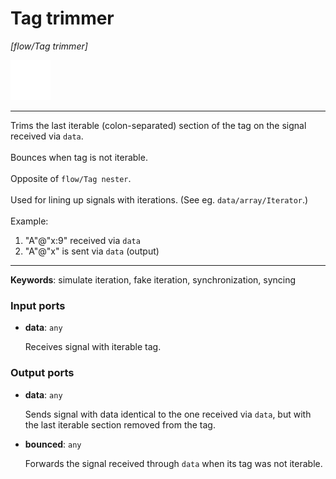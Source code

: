 # Tag trimmer

_[flow/Tag trimmer]_

![icon](</assets/icons/2c4a8b8d-1580-4a5f-ad00-77936a3e914d.png>)

---

Trims the last iterable (colon-separated) section of the tag on the signal received via `data`.<br>
<br>
Bounces when tag is not iterable.<br>
<br>
Opposite of `flow/Tag nester`.<br>
<br>
Used for lining up signals with iterations. (See eg. `data/array/Iterator`.)<br>
<br>
Example:<br>
1. "A"@"x:9" received via `data`<br>
2. "A"@"x" is sent via `data` (output)<br>

---

__Keywords__: simulate iteration, fake iteration, synchronization, syncing

### Input ports

* __data__: ` any `

    Receives signal with iterable tag.<br>

### Output ports

* __data__: ` any `

    Sends signal with data identical to the one received via `data`, but with the last iterable section removed from the tag.<br>


* __bounced__: ` any `

    Forwards the signal received through `data` when its tag was not iterable.<br>

